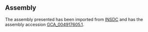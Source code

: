 
Assembly
--------

The assembly presented has been imported from 
[INSDC](http://www.insdc.org) and has the assembly accession
[GCA\_004917605.1](http://www.ebi.ac.uk/ena/data/view/GCA_004917605.1).

